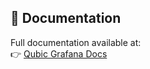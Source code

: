 ## 📖 Documentation

Full documentation available at:  
👉 [Qubic Grafana Docs](https://pickle-pixel.github.io/qubic-dashboard/)
